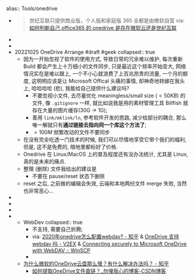 alias:: Tools/onedrive

- > 世纪互联只提供商业版，个人版和家庭版 365 全都是由微软自营
  via: [如何判断自己 office365 的 onedrive 是存在微软云还是世纪互联](https://www.v2ex.com/t/751037)
-
-
- 20221025 OneDrive Arrange #draft #geek
  collapsed:: true
  - 因为一开始忽视了软件的使用方式, 导致日常的冗余难以维护, 每次重新 Build 都会产生上十万细小的文件同步, 只是最近这个频率开始变大, 网络情况实在是难以跟上, 一个不小心就浪费了上百兆昂贵的流量, 一个月的额度, 这明明应该是让 Microsoft Offical 头痛的事情, 却神奇地转嫁在我头上, 哈哈哈哈 (悲), 我能给自己提供什么建议吗?
    - 不要忽视小文件, 去尽量优化 meaningless/small size ($<50KB$) 的文件, 像 `.gitignore` 一样, 就比如说我是用的素材管理工具 Billfish 就存在大量的图片缓存(30G -> 1G);
    - 善用 `link/mklink/ln`, 参考软件开发的思路, 减少给部分的耦合, 那么唯一解就只有**通过链接去指向同一个库这个方法了**;
    - $>100M$ 频繁改动的文件不要同步
  - 在没有完全吃透一门技术的时候, 我们可以尽情地享受它带个我们的福利, 但是, 这不是免费的, 暗地里都标好了价格.
  - Onedrive 在 Linux/MacOS 上的普及程度还有没办法统计, 尤其是 Linux, 真的是未来的痛点.
  - 整理 (删除) 文件我给出的建议是
    - 不要在 pause/reset 状态下删除
  - reset 之后, 之前做的编辑会失效, 云端和本地两份文件 merge 失败, 当然也非常恶心...
-
-
-
-
  - WebDev
    collapsed:: true
    - 不支持, 需要自己折腾;
    - via: [2020年onedrive怎么配置webdav? - 知乎](https://www.zhihu.com/question/388430389) & [OneDrive 支持 webdav 吗 - V2EX](https://www.v2ex.com/t/285903) & [Connecting securely to Microsoft OneDrive with WebDAV :: WinSCP](https://winscp.net/eng/docs/guide_microsoft_onedrive)
    -
  - [为什么微软的OneDrive云盘那么慢？有什么解决办法吗？ - 知乎](https://www.zhihu.com/question/397284246)
    - [如何提取OneDrive文件直链？_勿埋我心的博客-CSDN博客](https://blog.csdn.net/qq_43523315/article/details/109450059)